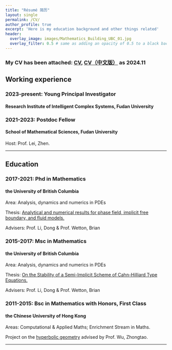 ```yaml
---
title: "Résumé 简历"
layout: single
permalink: /CV/
author_profile: true
excerpt: 'Here is my education background and other things related'
header:
  overlay_image: images/Mathematics_Building_UBC_01.jpg
  overlay_filter: 0.5 # same as adding an opacity of 0.5 to a black background
---
```


### My CV has been attached: [CV](/file/CV_EN.pdf), [CV（中文版）](/file/CV_CN.pdf) as 2024.11

## Working experience

### 2023-present: Young Principal Investigator
#### Research Institute of Intelligent Complex Systems, Fudan University 


### 2021-2023: Postdoc Fellow
#### School of Mathematical Sciences, Fudan University                                

Host: Prof. Lei, Zhen.

---

## Education 

### 2017-2021: Phd in Mathematics
####  the University of British Columbia                     

Area: Analysis, dynamics and numerics in PDEs

Thesis: [Analytical and numerical results for phase field, implicit free boundary, and fluid models.](/file/ubc_2021_november_cheng_xinyu.pdf)


Advisers: Prof. Li, Dong & Prof. Wetton, Brian





### 2015-2017: Msc in Mathematics
####  the University of British Columbia                           

Area: Analysis, dynamics and numerics in PDEs

Thesis: [On the Stability of a Semi-Implicit Scheme of Cahn-Hilliard Type Equations.](/file/ubc_2017_september_cheng_xinyu.pdf)

Advisers: Prof. Li, Dong & Prof. Wetton, Brian




### 2011-2015: Bsc in Mathematics with Honors, First Class
#### the Chinese University of Hong Kong   

Areas: Computational & Applied Maths; Enrichment Stream in Maths.

Project on the [hyperbolic geometry](/file/hyperbolic_geometry.pdf) advised by Prof. Wu, Zhongtao.

--------------------------------




